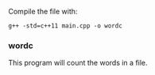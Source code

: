 Compile the file with: 
````
g++ -std=c++11 main.cpp -o wordc
````

### wordc 
This program will count the words in a file. 